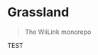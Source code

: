 <!-- WARNING: MACHINE GENERATED FILE, DO NOT EDIT!!! -->
<!-- To generate this file run `just generate-indices` at `/projects/documentation/` in the monorepo -->

# Grassland
> The WiiLink monorepo

TEST